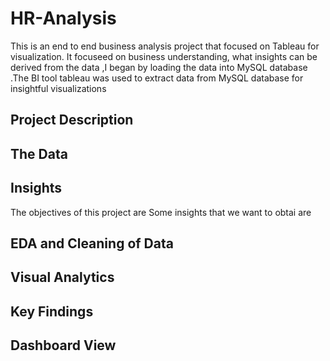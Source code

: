 # HR-Analysis

This is an end to end business analysis project that focused on Tableau for visualization. It focuseed on business understanding, what insights can be derived from the data ,I began by loading the data into MySQL database .The BI tool tableau was used to extract data from MySQL database for insightful visualizations

## Project Description 


## The Data 


## Insights 
The objectives of this project are 
Some insights that we want to obtai are 
  
## EDA and Cleaning of Data 

## Visual Analytics 


## Key Findings 

## Dashboard View 
